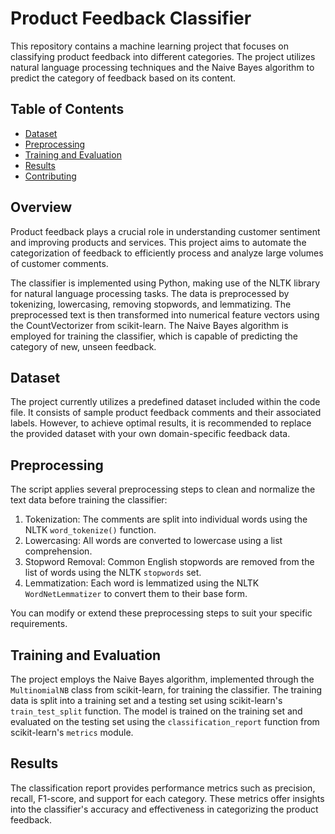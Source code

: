 # Product Feedback Classifier


This repository contains a machine learning project that focuses on classifying product feedback into different categories. The project utilizes natural language processing techniques and the Naive Bayes algorithm to predict the category of feedback based on its content.

## Table of Contents
- [Dataset](#dataset)
- [Preprocessing](#preprocessing)
- [Training and Evaluation](#training-and-evaluation)
- [Results](#results)
- [Contributing](#contributing)

## Overview
Product feedback plays a crucial role in understanding customer sentiment and improving products and services. This project aims to automate the categorization of feedback to efficiently process and analyze large volumes of customer comments.

The classifier is implemented using Python, making use of the NLTK library for natural language processing tasks. The data is preprocessed by tokenizing, lowercasing, removing stopwords, and lemmatizing. The preprocessed text is then transformed into numerical feature vectors using the CountVectorizer from scikit-learn. The Naive Bayes algorithm is employed for training the classifier, which is capable of predicting the category of new, unseen feedback.

## Dataset
The project currently utilizes a predefined dataset included within the code file. It consists of sample product feedback comments and their associated labels. However, to achieve optimal results, it is recommended to replace the provided dataset with your own domain-specific feedback data.

## Preprocessing
The script applies several preprocessing steps to clean and normalize the text data before training the classifier:

1. Tokenization: The comments are split into individual words using the NLTK `word_tokenize()` function.
2. Lowercasing: All words are converted to lowercase using a list comprehension.
3. Stopword Removal: Common English stopwords are removed from the list of words using the NLTK `stopwords` set.
4. Lemmatization: Each word is lemmatized using the NLTK `WordNetLemmatizer` to convert them to their base form.

You can modify or extend these preprocessing steps to suit your specific requirements.

## Training and Evaluation
The project employs the Naive Bayes algorithm, implemented through the `MultinomialNB` class from scikit-learn, for training the classifier. The training data is split into a training set and a testing set using scikit-learn's `train_test_split` function. The model is trained on the training set and evaluated on the testing set using the `classification_report` function from scikit-learn's `metrics` module.

## Results
The classification report provides performance metrics such as precision, recall, F1-score, and support for each category. These metrics offer insights into the classifier's accuracy and effectiveness in categorizing the product feedback.
